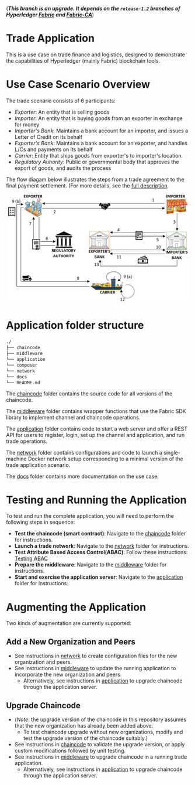 (**_This branch is an upgrade. It depends on the `release-1.2` branches of Hyperledger [Fabric](https://github.com/hyperledger/fabric/tree/release-1.2) and [Fabric-CA](https://github.com/hyperledger/fabric-ca/tree/release-1.2)_**)

# Trade Application
This is a use case on trade finance and logistics, designed to demonstrate the capabilities of Hyperledger (mainly Fabric) blockchain tools.

# Use Case Scenario Overview
The trade scenario consists of 6 participants:
- *Exporter*: An entity that is selling goods
- *Importer*: An entity that is buying goods from an exporter in exchange for money
- *Importer's Bank*: Maintains a bank account for an importer, and issues a Letter of Credit on its behalf
- *Exporter's Bank*: Maintains a bank account for an exporter, and handles L/Cs and payments on its behalf
- *Carrier*: Entity that ships goods from exporter's to importer's location.
- *Regulatory Auhority*: Public or governmental body that approves the export of goods, and audits the process

The flow diagam below illustrates the steps from a trade agreement to the final payment settlement.
(For more details, see the [full description](docs/Use-Case-Description.docx).

![alt text](docs/Flow-Diagram.png)

# Application folder structure
```
./
├── chaincode
├── middleware
└── application
└── composer
└── network
└── docs
└── README.md
```
The [chaincode](chaincode) folder contains the source code for all versions of the chaincode.

The [middleware](middleware) folder contains wrapper functions that use the Fabric SDK library to implement channel and chaincode operations.

The [application](application) folder contains code to start a web server and offer a REST API for users to register, login,
set up the channel and application, and run trade operations.

The [network](network) folder contains configurations and code to launch a single-machine Docker network setup corresponding to a minimal
version of the trade application scenario.

The [docs](docs) folder contains more documentation on the use case.

# Testing and Running the Application
To test and run the complete application, you will need to perform the following steps in sequence:
- **Test the chaincode (smart contract)**: Navigate to the [chaincode](chaincode) folder for instructions.
- **Launch a trade network**: Navigate to the [network](network) folder for instructions.
- **Test Attribute Based Access Control(ABAC)**: Follow these instructions: [Testing ABAC](chaincode/abac.md) 
- **Prepare the middleware**: Navigate to the [middleware](middleware) folder for instructions.
- **Start and exercise the application server**: Navigate to the [application](application) folder for instructions.

# Augmenting the Application
Two kinds of augmentation are currently supported:
## Add a New Organization and Peers
- See instructions in [network](network) to create configuration files for the new organization and peers.
- See instructions in [middleware](middleware) to update the running application to incorporate the new organization and peers.
  * Alternatively, see instructions in [application](application) to upgrade chaincode through the application server.
## Upgrade Chaincode
- (*Note*: the upgrade version of the chaincode in this repository assumes that the new organization has already been added above.
  * To test chaincode upgrade without new organizations, modify and test the upgrade version of the chaincode suitably.)
- See instructions in [chaincode](chaincode) to validate the upgrade version, or apply custom modifications followed by unit testing.
- See instructions in [middleware](middleware) to upgrade chaincode in a running trade application.
  * Alternatively, see instructions in [application](application) to upgrade chaincode through the application server.
